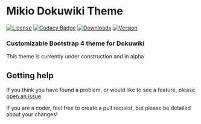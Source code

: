 # Mikio Dokuwiki Theme
[![License](https://img.shields.io/github/license/nomadjimbob/Mikio?color=green)](https://github.com/nomadjimbob/MCPEDiscordRelay/Mikio)
[![Codacy Badge](https://app.codacy.com/project/badge/Grade/6023934821d94a7582d888af6079bab1)](https://www.codacy.com/manual/nomadjimbob/Mikio?utm_source=github.com&amp;utm_medium=referral&amp;utm_content=nomadjimbob/Mikio&amp;utm_campaign=Badge_Grade)
[![Downloads](https://img.shields.io/github/downloads/nomadjimbob/Mikio/total?color=blue)](https://github.com/nomadjimbob/Mikio/releases/latest)
[![Version](https://img.shields.io/github/v/release/nomadjimbob/Mikio)](https://github.com/nomadjimbob/Mikio/releases/latest)


### Customizable Bootstrap 4 theme for Dokuwiki

This theme is currently under construction and in alpha

## Getting help

If you think you have found a problem, or would like to see a feature, please [open an issue](https://github.com/nomadjimbob/Mikio/issues).

If you are a coder, feel free to create a pull request, but please be detailed about your changes!

